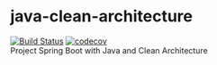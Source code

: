# java-clean-architecture
[![Build Status](https://travis-ci.com/andradesampaio/java-clean-architecture.svg?branch=main)](https://travis-ci.com/andradesampaio/java-clean-architecture)
[![codecov](https://codecov.io/gh/codecov/java-clean-architecture/branch/main/graph/badge.svg)](https://codecov.io/gh/codecov/java-clean-architecture)
<br>
Project Spring Boot with Java and Clean Architecture
